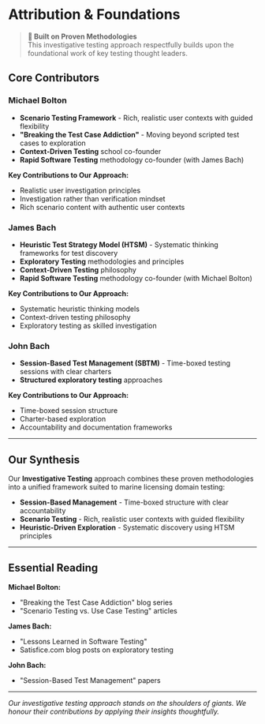 # Attribution & Foundations

> **🙏 Built on Proven Methodologies**  
> This investigative testing approach respectfully builds upon the foundational work of key testing thought leaders.

## Core Contributors

### **Michael Bolton**

- **Scenario Testing Framework** - Rich, realistic user contexts with guided flexibility
- **"Breaking the Test Case Addiction"** - Moving beyond scripted test cases to exploration
- **Context-Driven Testing** school co-founder
- **Rapid Software Testing** methodology co-founder (with James Bach)

**Key Contributions to Our Approach:**

- Realistic user investigation principles
- Investigation rather than verification mindset
- Rich scenario content with authentic user contexts

### **James Bach**

- **Heuristic Test Strategy Model (HTSM)** - Systematic thinking frameworks for test discovery
- **Exploratory Testing** methodologies and principles
- **Context-Driven Testing** philosophy
- **Rapid Software Testing** methodology co-founder (with Michael Bolton)

**Key Contributions to Our Approach:**

- Systematic heuristic thinking models
- Context-driven testing philosophy
- Exploratory testing as skilled investigation

### **John Bach**

- **Session-Based Test Management (SBTM)** - Time-boxed testing sessions with clear charters
- **Structured exploratory testing** approaches

**Key Contributions to Our Approach:**

- Time-boxed session structure
- Charter-based exploration
- Accountability and documentation frameworks

---

## Our Synthesis

Our **Investigative Testing** approach combines these proven methodologies into a unified framework suited to marine licensing domain testing:

- **Session-Based Management** - Time-boxed structure with clear accountability
- **Scenario Testing** - Rich, realistic user contexts with guided flexibility
- **Heuristic-Driven Exploration** - Systematic discovery using HTSM principles

---

## Essential Reading

**Michael Bolton:**

- "Breaking the Test Case Addiction" blog series
- "Scenario Testing vs. Use Case Testing" articles

**James Bach:**

- "Lessons Learned in Software Testing"
- Satisfice.com blog posts on exploratory testing

**John Bach:**

- "Session-Based Test Management" papers

---

_Our investigative testing approach stands on the shoulders of giants. We honour their contributions by applying their insights thoughtfully._
